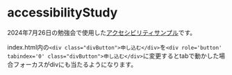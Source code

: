 # accessibilityStudy
2024年7月26日の勉強会で使用した[アクセシビリティサンプル](https://y-tanimoto-cv00013.github.io/accessibilityStudy/)です。

index.html内の`<div class="divButton">申し込む</div>`を`<div role='button' tabindex='0' class="divButton">申し込む</div>`に変更するとtabで動かした場合フォーカスがdivにも当たるようになります。
